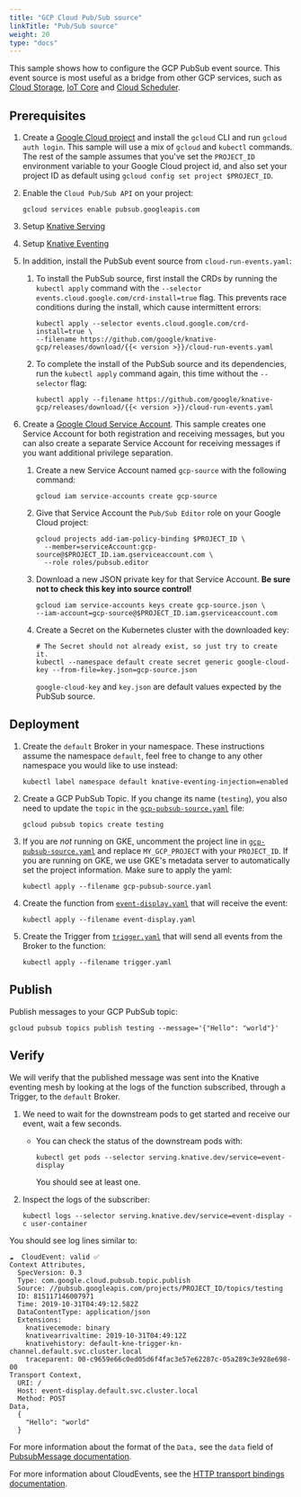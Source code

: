 ```yaml
---
title: "GCP Cloud Pub/Sub source"
linkTitle: "Pub/Sub source"
weight: 20
type: "docs"
---
```


This sample shows how to configure the GCP PubSub event source. This event
source is most useful as a bridge from other GCP services, such as
[Cloud Storage](https://cloud.google.com/storage/docs/pubsub-notifications),
[IoT Core](https://cloud.google.com/iot/docs/how-tos/devices) and
[Cloud Scheduler](https://cloud.google.com/scheduler/docs/creating#).

## Prerequisites

1. Create a
   [Google Cloud project](https://cloud.google.com/resource-manager/docs/creating-managing-projects)
   and install the `gcloud` CLI and run `gcloud auth login`. This sample will
   use a mix of `gcloud` and `kubectl` commands. The rest of the sample assumes
   that you've set the `PROJECT_ID` environment variable to your Google Cloud
   project id, and also set your project ID as default using
   `gcloud config set project $PROJECT_ID`.

1. Enable the `Cloud Pub/Sub API` on your project:

   ```shell
   gcloud services enable pubsub.googleapis.com
   ```

1. Setup [Knative Serving](../../../install)

1. Setup [Knative Eventing](../../../eventing)

1. In addition, install the PubSub event source from `cloud-run-events.yaml`:

    1. To install the PubSub source, first install the CRDs by running the `kubectl apply`
       command with the `--selector events.cloud.google.com/crd-install=true` flag. This prevents
       race conditions during the install, which cause intermittent errors:

        ```shell
        kubectl apply --selector events.cloud.google.com/crd-install=true \
        --filename https://github.com/google/knative-gcp/releases/download/{{< version >}}/cloud-run-events.yaml
        ```

    1. To complete the install of the PubSub source and its dependencies, run the
       `kubectl apply` command again, this time without the `--selector` flag:

        ```shell
        kubectl apply --filename https://github.com/google/knative-gcp/releases/download/{{< version >}}/cloud-run-events.yaml
        ```

1.  Create a
    [Google Cloud Service Account](https://console.cloud.google.com/iam-admin/serviceaccounts/project).
    This sample creates one Service Account for both registration and receiving
    messages, but you can also create a separate Service Account for receiving
    messages if you want additional privilege separation.

    1.  Create a new Service Account named `gcp-source` with the following command:

        ```shell
        gcloud iam service-accounts create gcp-source
        ```

    1.  Give that Service Account the `Pub/Sub Editor` role on your Google Cloud
        project:

        ```shell
        gcloud projects add-iam-policy-binding $PROJECT_ID \
          --member=serviceAccount:gcp-source@$PROJECT_ID.iam.gserviceaccount.com \
          --role roles/pubsub.editor
        ```

    1.  Download a new JSON private key for that Service Account. **Be sure not
        to check this key into source control!**

        ```shell
        gcloud iam service-accounts keys create gcp-source.json \
        --iam-account=gcp-source@$PROJECT_ID.iam.gserviceaccount.com
        ```

    1.  Create a Secret on the Kubernetes cluster with the downloaded key:

        ```shell
        # The Secret should not already exist, so just try to create it.
        kubectl --namespace default create secret generic google-cloud-key --from-file=key.json=gcp-source.json
        ```

        `google-cloud-key` and `key.json` are default values expected by the PubSub source.

## Deployment

1. Create the `default` Broker in your namespace. These instructions assume the
   namespace `default`, feel free to change to any other namespace you would
   like to use instead:

   ```shell
   kubectl label namespace default knative-eventing-injection=enabled
   ```

1. Create a GCP PubSub Topic. If you change its name (`testing`), you also need
   to update the `topic` in the
   [`gcp-pubsub-source.yaml`](./gcp-pubsub-source.yaml) file:

   ```shell
   gcloud pubsub topics create testing
   ```

1. If you are *not* running on GKE, uncomment the project line in [`gcp-pubsub-source.yaml`](./gcp-pubsub-source.yaml) 
   and replace `MY_GCP_PROJECT` with your `PROJECT_ID`. If you are running on GKE, we use GKE's metadata server to
   automatically set the project information. Make sure to apply the yaml:

   ```shell
   kubectl apply --filename gcp-pubsub-source.yaml
   ```

1. Create the function from [`event-display.yaml`](./event-display.yaml) that will receive the event:

   ```shell
   kubectl apply --filename event-display.yaml
   ```

1. Create the Trigger from [`trigger.yaml`](./trigger.yaml) that will send all events from the
   Broker to the function:

   ```shell
   kubectl apply --filename trigger.yaml
   ```

## Publish

Publish messages to your GCP PubSub topic:

```shell
gcloud pubsub topics publish testing --message='{"Hello": "world"}'
```

## Verify

We will verify that the published message was sent into the Knative eventing
mesh by looking at the logs of the function subscribed, through a Trigger,
to the `default` Broker.

1. We need to wait for the downstream pods to get started and receive our event,
   wait a few seconds.

   - You can check the status of the downstream pods with:

     ```shell
     kubectl get pods --selector serving.knative.dev/service=event-display
     ```

     You should see at least one.

1. Inspect the logs of the subscriber:

   ```shell
   kubectl logs --selector serving.knative.dev/service=event-display -c user-container
   ```

You should see log lines similar to:

```shell
☁️  CloudEvent: valid ✅
Context Attributes,
  SpecVersion: 0.3
  Type: com.google.cloud.pubsub.topic.publish
  Source: //pubsub.googleapis.com/projects/PROJECT_ID/topics/testing
  ID: 815117146007971
  Time: 2019-10-31T04:49:12.582Z
  DataContentType: application/json
  Extensions:
    knativecemode: binary
    knativearrivaltime: 2019-10-31T04:49:12Z
    knativehistory: default-kne-trigger-kn-channel.default.svc.cluster.local
    traceparent: 00-c9659e66c0ed05d6f4fac3e57e62287c-05a289c3e928e698-00
Transport Context,
  URI: /
  Host: event-display.default.svc.cluster.local
  Method: POST
Data,
  {
    "Hello": "world"
  }
```

For more information about the format of the `Data,` see
the `data` field of
[PubsubMessage documentation](https://cloud.google.com/pubsub/docs/reference/rest/v1/PubsubMessage).

For more information about CloudEvents, see the
[HTTP transport bindings documentation](https://github.com/cloudevents/spec).
